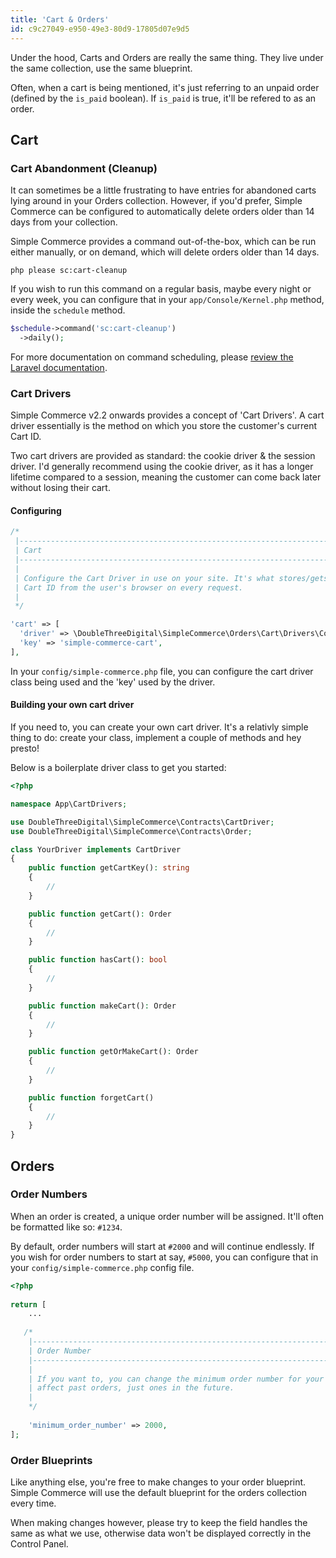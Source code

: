 ```yaml
---
title: 'Cart & Orders'
id: c9c27049-e950-49e3-80d9-17805d07e9d5
---
```

Under the hood, Carts and Orders are really the same thing. They live under the same collection, use the same blueprint. 

Often, when a cart is being mentioned, it's just referring to an unpaid order (defined by the `is_paid` boolean). If `is_paid` is true, it'll be refered to as an order.

## Cart

### Cart Abandonment (Cleanup)

It can sometimes be a little frustrating to have entries for abandoned carts lying around in your Orders collection. However, if you'd prefer, Simple Commerce can be configured to automatically delete orders older than 14 days from your collection.

Simple Commerce provides a command out-of-the-box, which can be run either manually, or on demand, which will delete orders older than 14 days.

```
php please sc:cart-cleanup
```

If you wish to run this command on a regular basis, maybe every night or every week, you can configure that in your `app/Console/Kernel.php` method, inside the `schedule` method.

```php
$schedule->command('sc:cart-cleanup')
  ->daily();
```

For more documentation on command scheduling, please [review the Laravel documentation](https://laravel.com/docs/master/scheduling#scheduling-artisan-commands).

### Cart Drivers

Simple Commerce v2.2 onwards provides a concept of 'Cart Drivers'. A cart driver essentially is the method on which you store the customer's current Cart ID.

Two cart drivers are provided as standard: the cookie driver & the session driver. I'd generally recommend using the cookie driver, as it has a longer lifetime compared to a session, meaning the customer can come back later without losing their cart.

#### Configuring

```php
/*
 |--------------------------------------------------------------------------
 | Cart
 |--------------------------------------------------------------------------
 |
 | Configure the Cart Driver in use on your site. It's what stores/gets the
 | Cart ID from the user's browser on every request.
 |
 */

'cart' => [
  'driver' => \DoubleThreeDigital\SimpleCommerce\Orders\Cart\Drivers\CookieDriver::class,
  'key' => 'simple-commerce-cart',
],
```

In your `config/simple-commerce.php` file, you can configure the cart driver class being used and the 'key' used by the driver.

#### Building your own cart driver

If you need to, you can create your own cart driver. It's a relativly simple thing to do: create your class, implement a couple of methods and hey presto!

Below is a boilerplate driver class to get you started:

```php
<?php

namespace App\CartDrivers;

use DoubleThreeDigital\SimpleCommerce\Contracts\CartDriver;
use DoubleThreeDigital\SimpleCommerce\Contracts\Order;

class YourDriver implements CartDriver
{
    public function getCartKey(): string
    {
        //
    }

    public function getCart(): Order
    {
        //
    }

    public function hasCart(): bool
    {
        //
    }

    public function makeCart(): Order
    {
        //
    }

    public function getOrMakeCart(): Order
    {
        //
    }

    public function forgetCart()
    {
        //
    }
}
```

## Orders

### Order Numbers

When an order is created, a unique order number will be assigned. It'll often be formatted like so: `#1234`. 

By default, order numbers will start at `#2000` and will continue endlessly. If you wish for order numbers to start at say, `#5000`, you can configure that in your `config/simple-commerce.php` config file.

```php
<?php
  
return [
	...
  
   /*
    |--------------------------------------------------------------------------
    | Order Number
    |--------------------------------------------------------------------------
    |
    | If you want to, you can change the minimum order number for your store. This won't
    | affect past orders, just ones in the future.
    |
    */
  
    'minimum_order_number' => 2000,
];
```

### Order Blueprints

Like anything else, you're free to make changes to your order blueprint. Simple Commerce will use the default blueprint for the orders collection every time.

When making changes however, please try to keep the field handles the same as what we use, otherwise data won't be displayed correctly in the Control Panel.